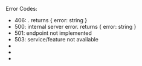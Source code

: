 Error Codes:

- 406: . returns { error: string }
- 500: internal server error. returns { error: string }
- 501: endpoint not implemented
- 503: service/feature not available
-
-
-
